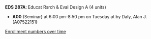 **EDS 287A**: Educat Rsrch & Eval Design A (4 units)

- **A00** (Seminar) at 6:00 pm–8:50 pm on Tuesday at   by Daly, Alan J. (A07522151)

[Enrollment numbers over time](./EDS287A.tsv)
